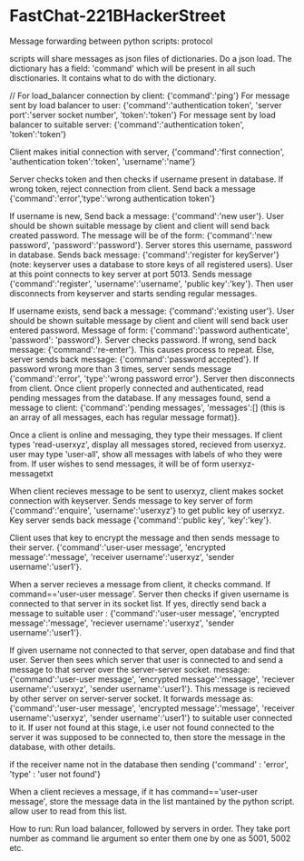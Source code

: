 # FastChat-221BHackerStreet

Message forwarding between python scripts: protocol

scripts will share messages as json files of dictionaries. Do a json load. The dictionary has a field: 'command' which will be present in all such disctionaries. It contains what to do with the dictionary.

// For load_balancer connection by client: {'command':'ping'}
For message sent by load balancer to user: {'command':'authentication token', 'server port':'server socket number', 'token':'token'}
For message sent by load balancer to suitable server: {'command':'authentication token', 'token':'token'}

Client makes initial connection with server, {'command':'first connection', 'authentication token':'token', 'username':'name'}

Server checks token and then checks if username present in database.
If wrong token, reject connection from client. Send back a message {'command':'error','type':'wrong authentication token'}

If username is new, Send back a message: {'command':'new user'}. User should be shown suitable message by client and client will send back created password. The message will be of the form: {'command':'new password', 'password':'password'}. Server stores this username, password in database. Sends back message: {'command':'register for keyServer'} (note: keyserver uses a database to store keys of all registered users).
User at this point connects to key server at port 5013. Sends message {'command':'register', 'username':'username', 'public key':'key'}.
Then user disconnects from keyserver and starts sending regular messages.

If username exists, send back a message: {'command':'existing user'}. User should be shown suitable message by client and client will send back user entered password. Message of form: {'command':'password authenticate', 'password': 'password'}. Server checks password. If wrong, send back message: {'command':'re-enter'}. This causes process to repeat. Else, server sends back message: {'command':'password accepted'}.
If password wrong more than 3 times, server sends message {'command':'error', 'type':'wrong password error'}. Server then disconnects from client.
Once client properly connected and authenticated, read pending messages from the database. If any messages found, send a message to client: {'command':'pending messages', 'messages':[] (this is an array of all messages, each has regular message format)}.

Once a client is online and messaging, they type their messages. If client types 'read-userxyz', display all messages stored, recieved from userxyz. user may type 'user-all', show all messages with labels of who they were from. If user wishes to send messages, it will be of form userxyz-messagetxt

When client recieves message to be sent to userxyz, client makes socket connection with keyserver. Sends message to key server of form {'command':'enquire', 'username':'userxyz'} to get public key of userxyz. Key server sends back message {'command':'public key', 'key':'key'}.


Client uses that key to encrypt the message and then sends message to their server. {'command':'user-user message', 'encrypted message':'message', 'receiver username':'userxyz', 'sender username':'user1'}.

When a server recieves a message from client, it checks command. If command=='user-user message'. Server then checks if given username is connected to that server in its socket list. If yes, directly send back a message to suitable user : {'command':'user-user message', 'encrypted message':'message', 'reciever username':'userxyz', 'sender username':'user1'}.

If given username not connected to that server, open database and find that user. Server then sees which server that user is connected to and send a message to that server over the server-server socket. message:{'command':'user-user message', 'encrypted message':'message', 'reciever username':'userxyz', 'sender username':'user1'}. This message is recieved by other server on server-server socket. It forwards message as:
{'command':'user-user message', 'encrypted message':'message', 'receiver username':'userxyz', 'sender username':'user1'} to suitable user connected to it. If user not found at this stage, i.e user not found connected to the server it was supposed to be connected to, then store the message in the database, with other details.

if the receiver name not in the database then sending {'command' : 'error', 'type' : 'user not found'}

When a client recieves a message, if it has command=='user-user message', store the message data in the list mantained by the python script. allow user to read from this list.

How to run:
Run load balancer, followed by servers in order. They take port number as command lie argument so enter them one by one as 5001, 5002 etc.

